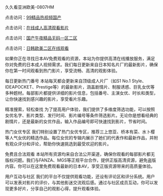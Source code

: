 久久看亚洲欧美-0807HM

点击访问：<a href="https://heiliaoe8ajia.pages.dev">99精品热视频国产</a>

点击访问：<a href="https://heiliaoxqkkct.pages.dev">在线成人高清观看影片</a>

点击访问：<a href="https://heiliaozj3tjd.pages.dev">国产午夜精品无码一区二区</a>

点击访问：<a href="https://heiliaowzu4ur.pages.dev">日韩欧美二区在线观看</a>

如果你正在寻找日本AV免费观看的资源，本站为你提供高清在线播放服务，满足你对免费的日本成人视频需求。我们每日更新来自日本知名片厂的最新影片，确保你在第一时间观看到热门影片，享受流畅、高清的观影体验。

每日更新热门番号
本站每天都会更新来自顶级成人片厂（如S1 No.1 Style、IDEAPOCKET、Prestige等）的最新影片，涵盖剧情片、制服诱惑、巨乳女优等多种题材。每部影片都提供详细的影片信息，包括番号、主演女优、时长和类型，让你快速找到感兴趣的影片，享受看片乐趣。

精准搜索，轻松查找
为了提高用户体验，我们提供了多维度筛选功能，可以按照女优名字、影片类型、发行时间、影片编号等条件筛选影片。无论你是想看经典的剧情片，还是最新的女优作品，输入作品编号即可快速找到影片，节省时间。

热门女优专区
我们特别设置了热门女优专区，推荐三上悠亚、桥本有菜、水卜樱等人气女优的精选作品。每位女优的专辑内展示了她们的代表作和最新作品，并附有观众评分和评论，帮助你快速挑选到最受欢迎的影片。

免费且合法观看
本站所有资源均来自合法公开渠道，确保你观看的每部影片都无版权问题。我们与FANZA、MGS等正规平台合作，提供正版高清资源，避免盗版内容。你可以在这里免费观看最新的日本AV，享受正版资源带来的高质量体验。

用户互动与社区
我们的平台不仅提供观看功能，还设有评论区和评分系统。用户可以发表对影片的评价，与其他影迷交流观后感。通过与社区成员互动，你可以发现更多好片，分享自己的观影心得，提升观看体验。

<span style="display:none;">[Canonical link](https://github.com/syx143/1234 ）</span>
